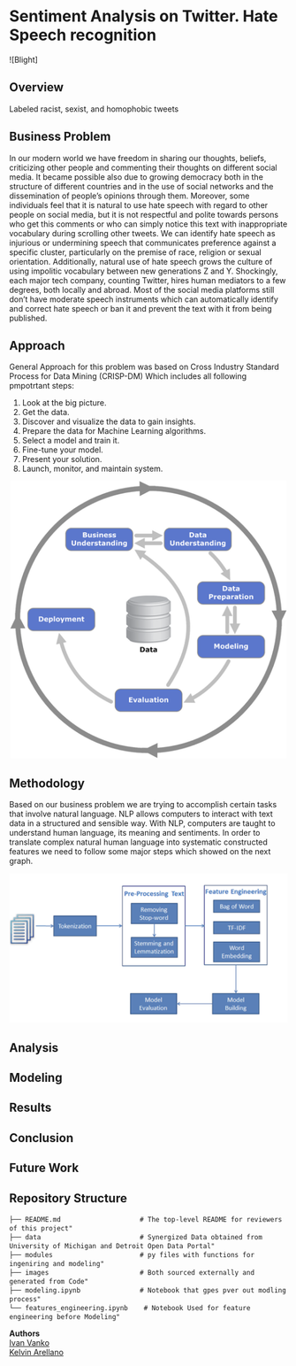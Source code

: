 # Sentiment Analysis on Twitter. Hate Speech recognition

![Blight]


## Overview
Labeled racist, sexist, and homophobic tweets


## Business Problem
In our modern world we have freedom in sharing our thoughts, beliefs, criticizing other people and commenting their thoughts on different social media. It became possible also due to growing democracy both in the structure of different countries and in the use of social networks and the dissemination of people’s opinions through them.
Moreover, some individuals feel that it is natural to use hate speech with regard to other people on social media, but it is not respectful and polite towards persons who get this comments or who can simply notice this text with inappropriate vocabulary during scrolling other tweets. We can identify hate speech as injurious or undermining speech that communicates preference against a specific cluster, particularly on the premise of race, religion or sexual orientation.
Additionally, natural use of hate speech grows the culture of using impolitic vocabulary between new generations Z and Y.
Shockingly, each major tech company, counting Twitter, hires human mediators to a few degrees, both locally and abroad. Most of the social media platforms still don’t have moderate speech instruments which can automatically identify and correct hate speech or ban it and prevent the text with it from being published.


## Approach

General Approach for this problem was based on Cross Industry Standard Process for Data Mining (CRISP-DM)
Which includes all following pmpotrtant steps: 

1. Look at the big picture. 
2. Get the data. 
3. Discover and visualize the data to gain insights. 
4. Prepare the data for Machine Learning algorithms. 
5. Select a model and train it. 
6. Fine-tune your model. 
7. Present your solution. 
8. Launch, monitor, and maintain system.

<p align="center">
    <img src="images/approach.png" alt="drawing" width="500" hight="200"/>
    
## Methodology

Based on our business problem we are trying to accomplish certain tasks that involve natural language. NLP allows computers to interact with text data in a structured and sensible way. With NLP, computers are taught to understand human language, its meaning and sentiments. In order to translate complex natural human language into systematic constructed features we need to follow some major steps which showed on the next graph.

<p align="center">
    <img src="images/NLP_protcess.png" alt="drawing" width="600" hight="300"/>



## Analysis



## Modeling




## Results


## Conclusion



## Future Work




## Repository Structure

    ├── README.md                    # The top-level README for reviewers of this project"
    ├── data                         # Synergized Data obtained from University of Michigan and Detroit Open Data Portal"
    ├── modules                      # py files with functions for ingeniring and modeling"
    ├── images                       # Both sourced externally and generated from Code"       
    ├── modeling.ipynb               # Notebook that gpes pver out modling process"                                        
    └── features_engineering.ipynb    # Notebook Used for feature engineering before Modeling"
    
    
**Authors** <br>
[Ivan Vanko](https://github.com/vanitoz)<br>
[Kelvin Arellano](https://github.com/Kelvin-Arellano)<br>
